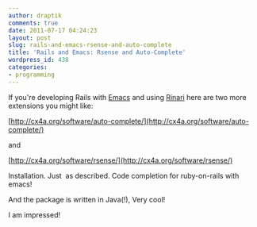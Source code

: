 ```yaml
---
author: draptik
comments: true
date: 2011-07-17 04:24:23
layout: post
slug: rails-and-emacs-rsense-and-auto-complete
title: 'Rails and Emacs: Rsense and Auto-Complete'
wordpress_id: 438
categories:
- programming
---
```


If you're developing Rails with [Emacs](http://www.gnu.org/software/emacs/) and using [Rinari](http://rinari.rubyforge.org/) here are two more extensions you might like:

[http://cx4a.org/software/auto-complete/](http://cx4a.org/software/auto-complete/)

and

[http://cx4a.org/software/rsense/](http://cx4a.org/software/rsense/)

Installation. Just  as described. Code completion for ruby-on-rails with emacs!

And the package is written in Java(!), Very cool!

I am impressed!
